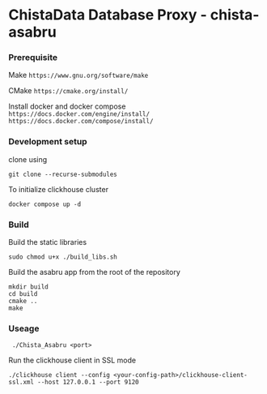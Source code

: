 # ChistaData Database Proxy - chista-asabru

### Prerequisite

Make
`https://www.gnu.org/software/make`

CMake
`https://cmake.org/install/`

Install docker and docker compose
`https://docs.docker.com/engine/install/`
`https://docs.docker.com/compose/install/`
### Development setup
clone using 
```
git clone --recurse-submodules
````

To initialize clickhouse cluster
```
docker compose up -d
```

### Build

Build the static libraries 

```
sudo chmod u+x ./build_libs.sh
```

Build the asabru app from  the root of the repository

```
mkdir build
cd build
cmake ..
make
```

### Useage

```
 ./Chista_Asabru <port>
```

Run the clickhouse client in SSL mode
```
./clickhouse client --config <your-config-path>/clickhouse-client-ssl.xml --host 127.0.0.1 --port 9120
```
